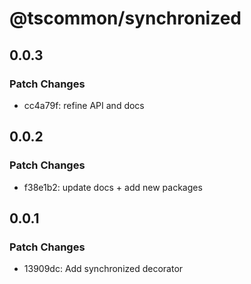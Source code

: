 # @tscommon/synchronized

## 0.0.3

### Patch Changes

- cc4a79f: refine API and docs

## 0.0.2

### Patch Changes

- f38e1b2: update docs + add new packages

## 0.0.1

### Patch Changes

- 13909dc: Add synchronized decorator
